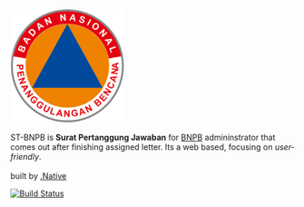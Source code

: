 <img width="200" src="assets/img/logo.png" alt="ST-BNPB" />

ST-BNPB is **Surat Pertanggung Jawaban** for [BNPB][] admininstrator that comes out after finishing assigned letter.
Its a web based, focusing on _user-friendly_.<br><br>
built by [.Native][]

[![Build Status](https://travis-ci.org/Leaflet/Leaflet.svg?branch=master)](https://github.com/firiousity/st-bnpb)

 [features]: https://leafletjs.com
 [BNPB]: https://bnpb.go.id
	[.Native]: https//instagram.com/kelikisc

